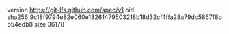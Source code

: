 version https://git-lfs.github.com/spec/v1
oid sha256:9c18f9794e82e060e18261479503218b18d32cf4ffa28a79dc5867f8bb54edb8
size 36178
